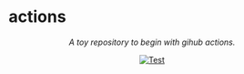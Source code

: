 # actions
<p align="center">
    <em>A toy repository to begin with gihub actions.</em>
</p>
<p align="center">
<a href="https://github.com/GuiGel/actions/actions?query=workflow%3ATest" target="_blank">
    <img src="https://github.com/GuiGel/actions/workflows/Test/badge.svg" alt="Test">
</a>
